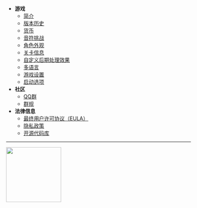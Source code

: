 - **游戏**
  - [简介](/home)
  - [版本历史](/dlce/versions.md)
  - [货币](dlce/coins.md)
  - [音符挑战](dlce/notes-challenge.md)
  - [角色外观](/dlce/character.md)
  - [关卡信息](dlce/level_information.md)
  - [自定义后期处理效果](dlce/custom-post-processing/home)
  - [多语言](dlce/localization.md)
  - [游戏设置](dlce/game-settings.md)
  - [启动选项](dlce/commands.md)
- **社区**
  - [QQ群](/dlce-group/about.md)
  - [群规](dlce-group/rules.md)
- **法律信息**
  - [最终用户许可协议（EULA）](legal/eula.md)
  - [隐私政策](legal/privacy.md)
  - [开源代码库](legal/open-source.md)
***
<a href="https://afdian.com/a/fengyanDL"><img width="150" src="https://pic1.afdiancdn.com/static/img/welcome/button-sponsorme.png" alt=""></a>
